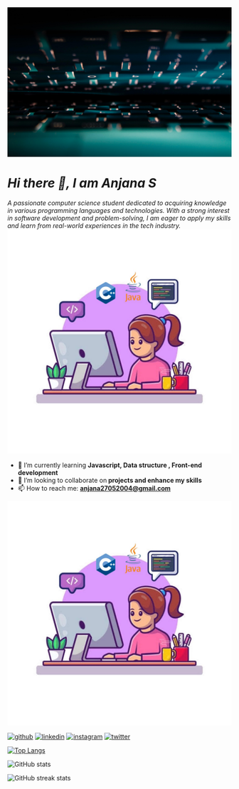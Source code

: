 <img src='https://github.com/AnjanaS2004/AnjanaS2004/blob/main/github.jpeg' alt='github'>
<h1><i>Hi there 👋, I am Anjana S</i></h1>
<i>A passionate computer science student dedicated to acquiring knowledge in various programming languages and technologies. With a strong interest in software development and problem-solving, I am eager to apply my skills and learn from real-world experiences in the tech industry.</i>

<img src='https://github.com/AnjanaS2004/AnjanaS2004/blob/main/image.jpeg' alt='image' >

- 🌱 I’m currently learning <b>Javascript, Data structure , Front-end development</b>
- 👯 I’m looking to collaborate on<b> projects and enhance my skills </b>
- 📫 How to reach me: <b>anjana27052004@gmail.com </b>

<img src='https://github.com/AnjanaS2004/AnjanaS2004/blob/main/image.jpeg' alt='image' >


[<img src='https://cdn.jsdelivr.net/npm/simple-icons@3.0.1/icons/github.svg' alt='github' height='40'>](https://github.com/AnjanaS2004)  [<img src='https://cdn.jsdelivr.net/npm/simple-icons@3.0.1/icons/linkedin.svg' alt='linkedin' height='40'>](https://www.linkedin.com/in/anjana56/)  [<img src='https://cdn.jsdelivr.net/npm/simple-icons@3.0.1/icons/instagram.svg' alt='instagram' height='40'>](https://www.instagram.com/_._.anjana._._/)  [<img src='https://cdn.jsdelivr.net/npm/simple-icons@3.0.1/icons/twitter.svg' alt='twitter' height='40'>](https://twitter.com/Anjana66)  

[![Top Langs](https://github-readme-stats.vercel.app/api/top-langs/?username=AnjanaS2004)](https://github.com/anuraghazra/github-readme-stats)

![GitHub stats](https://github-readme-stats.vercel.app/api?username=AnjanaS2004&show_icons=true)  

![GitHub streak stats](https://streak-stats.demolab.com/?user=AnjanaS2004)  

